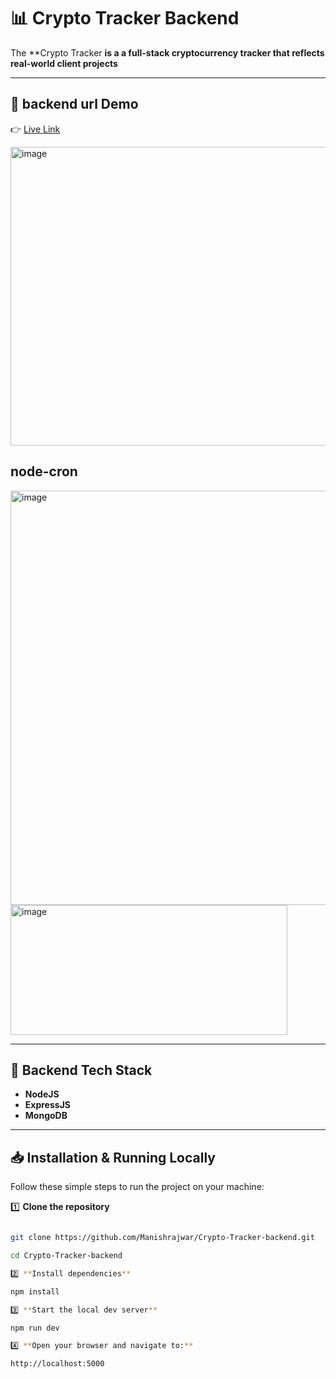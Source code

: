 # 📊  Crypto Tracker Backend

The **Crypto Tracker **is a a full-stack cryptocurrency tracker that reflects real-world client projects**

---

## 🚀 backend url Demo

👉 [Live Link](https://crypto-tracker-backend-52qi.onrender.com/)

<img width="1379" height="478" alt="image" src="https://github.com/user-attachments/assets/f34c8ff8-50d0-4f3d-8836-4e0a33eb9bb8" />

## node-cron 
<img width="630" height="663" alt="image" src="https://github.com/user-attachments/assets/fbed7282-b6ae-4961-8f4a-69a476f898e3" />

<img width="443" height="208" alt="image" src="https://github.com/user-attachments/assets/09c72642-de0a-4141-af15-e962e3735848" />


---

## 🧩 Backend Tech Stack

- **NodeJS** 
- **ExpressJS** 
- **MongoDB**

---

## 📥 Installation & Running Locally

Follow these simple steps to run the project on your machine:

1️⃣ **Clone the repository**
```bash

git clone https://github.com/Manishrajwar/Crypto-Tracker-backend.git

cd Crypto-Tracker-backend

2️⃣ **Install dependencies**

npm install

3️⃣ **Start the local dev server**

npm run dev

4️⃣ **Open your browser and navigate to:**

http://localhost:5000
